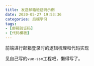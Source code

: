 ```yaml
---
title: 发送邮箱验证码示例
date: 2020-05-27 19:53:36
categories: 后端学习
tags:
- [邮箱验证码]
- [代码模板]
---
```


前端进行邮箱登录时的逻辑梳理和代码实现

<!-- more -->

见自己写的`vue-ssm`工程吧，懒得写了。